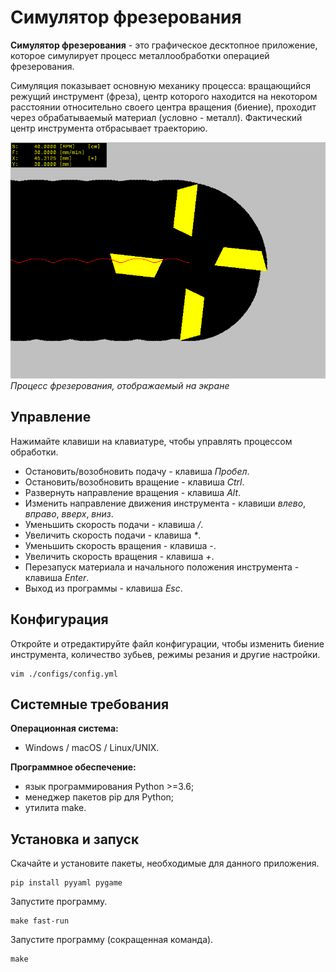 # Симулятор фрезерования

**Симулятор фрезерования** - это графическое десктопное приложение, которое симулирует процесс металлообработки операцией фрезерования.

Симуляция показывает основную механику процесса: вращающийся режущий инструмент (фреза), центр которого находится на некотором расстоянии относительно своего центра вращения (биение), проходит через обрабатываемый материал (условно - металл). Фактический центр инструмента отбрасывает траекторию.

![Фрезерование](./millsim.png "Процесс фрезерования")\
*Процесс фрезерования, отображаемый на экране*

## Управление

Нажимайте клавиши на клавиатуре, чтобы управлять процессом обработки.

* Остановить/возобновить подачу - клавиша *Пробел*.
* Остановить/возобновить вращение - клавиша *Ctrl*.
* Развернуть направление вращения - клавиша *Alt*.
* Изменить направление движения инструмента - клавиши *влево*, *вправо*, *вверх*, *вниз*.
* Уменьшить скорость подачи - клавиша */*.
* Увеличить скорость подачи - клавиша *\**.
* Уменьшить скорость вращения - клавиша *-*.
* Увеличить скорость вращения - клавиша *+*.
* Перезапуск материала и начального положения инструмента - клавиша *Enter*.
* Выход из программы - клавиша *Esc*.

## Конфигурация

Откройте и отредактируйте файл конфигурации, чтобы изменить биение инструмента, количество зубьев, режимы резания и другие настройки.

```
vim ./configs/config.yml
```

## Системные требования

**Операционная система:**

- Windows / macOS / Linux/UNIX.

**Программное обеспечение:**

- язык программирования Python >=3.6;
- менеджер пакетов pip для Python;
- утилита make.

## Установка и запуск

Скачайте и установите пакеты, необходимые для данного приложения.

```
pip install pyyaml pygame
```

Запустите программу.

```
make fast-run
```

Запустите программу (сокращенная команда).

```
make
```

